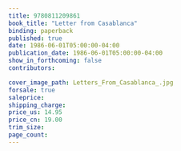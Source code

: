```yaml
---
title: 9780811209861
book_title: "Letter from Casablanca"
binding: paperback
published: true
date: 1986-06-01T05:00:00-04:00
publication_date: 1986-06-01T05:00:00-04:00
show_in_forthcoming: false
contributors:

cover_image_path: Letters_From_Casablanca_.jpg
forsale: true
saleprice:
shipping_charge:
price_us: 14.95
price_cn: 19.00
trim_size:
page_count:
---
```


